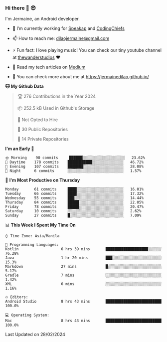 ### Hi there 👋 😎
I'm Jermaine, an Android developer.

- 🔭 I’m currently working for [Speakap](https://www.speakap.com/) and [CodingChiefs](https://codingchiefs.com/en/)

- 📫 How to reach me: dilaojermaine@gmail.com

- ⚡ Fun fact: I love playing music! You can check our tiny youtube channel at [thewanderstudios](https://www.youtube.com/thewanderstudios) ♥️

- 📖 Read my tech articles on [Medium](https://jermainedilao.medium.com/)

- 👀 You can check more about me at https://jermainedilao.github.io/

<!--
**jermainedilao/jermainedilao** is a ✨ _special_ ✨ repository because its `README.md` (this file) appears on your GitHub profile.

Here are some ideas to get you started:

- 🔭 I’m currently working on ...
- 🌱 I’m currently learning ...
- 👯 I’m looking to collaborate on ...
- 🤔 I’m looking for help with ...
- 💬 Ask me about ...
- 📫 How to reach me: ...
- 😄 Pronouns: ...
- ⚡ Fun fact: ...
-->

<!--START_SECTION:waka-->
**🐱 My Github Data** 

> 🏆 276 Contributions in the Year 2024
 > 
> 📦 252.5 kB Used in Github's Storage 
 > 
> 🚫 Not Opted to Hire
 > 
> 📜 30 Public Repositories 
 > 
> 🔑 14 Private Repositories  
 > 
**I'm an Early 🐤** 

```text
🌞 Morning    90 commits     ██████░░░░░░░░░░░░░░░░░░░   23.62% 
🌆 Daytime    178 commits    ███████████░░░░░░░░░░░░░░   46.72% 
🌃 Evening    107 commits    ███████░░░░░░░░░░░░░░░░░░   28.08% 
🌙 Night      6 commits      ░░░░░░░░░░░░░░░░░░░░░░░░░   1.57%

```
📅 **I'm Most Productive on Thursday** 

```text
Monday       61 commits     ████░░░░░░░░░░░░░░░░░░░░░   16.01% 
Tuesday      66 commits     ████░░░░░░░░░░░░░░░░░░░░░   17.32% 
Wednesday    55 commits     ███░░░░░░░░░░░░░░░░░░░░░░   14.44% 
Thursday     84 commits     █████░░░░░░░░░░░░░░░░░░░░   22.05% 
Friday       78 commits     █████░░░░░░░░░░░░░░░░░░░░   20.47% 
Saturday     10 commits     ░░░░░░░░░░░░░░░░░░░░░░░░░   2.62% 
Sunday       27 commits     █░░░░░░░░░░░░░░░░░░░░░░░░   7.09%

```


📊 **This Week I Spent My Time On** 

```text
⌚︎ Time Zone: Asia/Manila

💬 Programming Languages: 
Kotlin                   6 hrs 39 mins       ███████████████████░░░░░░   76.28% 
Java                     1 hr 20 mins        ███░░░░░░░░░░░░░░░░░░░░░░   15.3% 
Markdown                 27 mins             █░░░░░░░░░░░░░░░░░░░░░░░░   5.17% 
Gradle                   7 mins              ░░░░░░░░░░░░░░░░░░░░░░░░░   1.42% 
XML                      6 mins              ░░░░░░░░░░░░░░░░░░░░░░░░░   1.16%

🔥 Editors: 
Android Studio           8 hrs 43 mins       █████████████████████████   100.0%

💻 Operating System: 
Mac                      8 hrs 43 mins       █████████████████████████   100.0%

```


 Last Updated on 28/02/2024
<!--END_SECTION:waka-->

